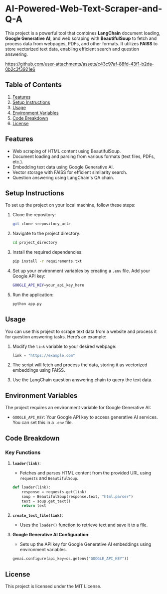 # AI-Powered-Web-Text-Scraper-and-Q-A

This project is a powerful tool that combines **LangChain** document loading, **Google Generative AI**, and web scraping with **BeautifulSoup** to fetch and process data from webpages, PDFs, and other formats. It utilizes **FAISS** to store vectorized text data, enabling efficient search and question answering.



https://github.com/user-attachments/assets/c43c97af-88fd-43f1-b2da-0b2c3f3921e6



## Table of Contents

1. [Features](#features)
2. [Setup Instructions](#setup-instructions)
3. [Usage](#usage)
4. [Environment Variables](#environment-variables)
5. [Code Breakdown](#code-breakdown)
6. [License](#license)

## Features

- Web scraping of HTML content using BeautifulSoup.
- Document loading and parsing from various formats (text files, PDFs, etc.).
- Embedding text data using Google Generative AI.
- Vector storage with FAISS for efficient similarity search.
- Question answering using LangChain's QA chain.

## Setup Instructions

To set up the project on your local machine, follow these steps:

1. Clone the repository:

    ```bash
    git clone <repository_url>
    ```

2. Navigate to the project directory:

    ```bash
    cd project_directory
    ```

3. Install the required dependencies:

    ```bash
    pip install -r requirements.txt
    ```

4. Set up your environment variables by creating a `.env` file. Add your Google API key:

    ```bash
    GOOGLE_API_KEY=your_api_key_here
    ```

5. Run the application:

    ```bash
    python app.py
    ```

## Usage

You can use this project to scrape text data from a website and process it for question answering tasks. Here’s an example:

1. Modify the `link` variable to your desired webpage:

    ```python
    link = "https://example.com"
    ```

2. The script will fetch and process the data, storing it as vectorized embeddings using FAISS.

3. Use the LangChain question answering chain to query the text data.

## Environment Variables

The project requires an environment variable for Google Generative AI:

- `GOOGLE_API_KEY`: Your Google API key to access generative AI services. You can set this in a `.env` file.

## Code Breakdown

### Key Functions

1. **`loader(link)`**:
    - Fetches and parses HTML content from the provided URL using `requests` and `BeautifulSoup`.
    
    ```python
    def loader(link):
        response = requests.get(link)
        soup = BeautifulSoup(response.text, "html.parser")
        text = soup.get_text()
        return text
    ```

2. **`create_text_file(link)`**:
    - Uses the `loader()` function to retrieve text and save it to a file.

3. **Google Generative AI Configuration**:
    - Sets up the API key for Google Generative AI embeddings using environment variables.

    ```python
    genai.configure(api_key=os.getenv("GOOGLE_API_KEY"))
    ```

## License

This project is licensed under the MIT License.
